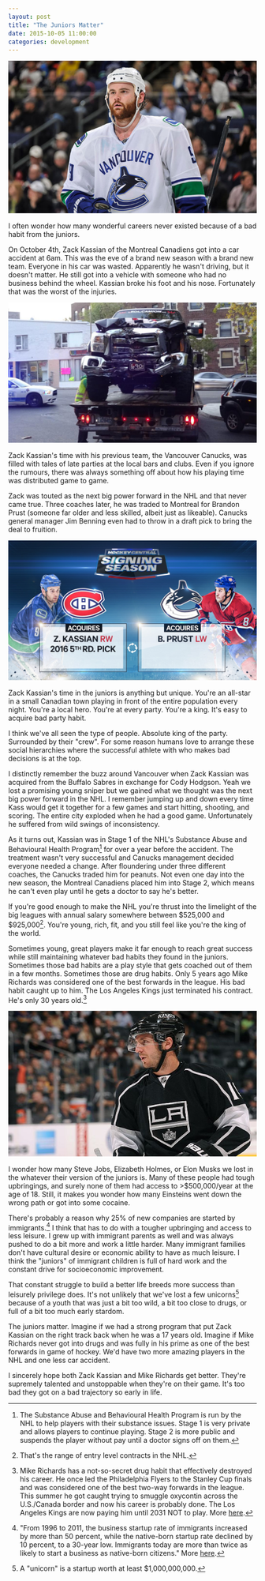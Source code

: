 ```yaml
---
layout: post
title: "The Juniors Matter"
date: 2015-10-05 11:00:00
categories: development
---
```


![Zack Kassian](/assets/img/juniors/kass.jpg)

I often wonder how many wonderful careers never existed because of a bad habit from the juniors.

On October 4th, Zack Kassian of the Montreal Canadiens got into a car accident at 6am. This was the eve of a brand new season with a brand new team. Everyone in his car was wasted. Apparently he wasn't driving, but it doesn't matter. He still got into a vehicle with someone who had no business behind the wheel. Kassian broke his foot and his nose. Fortunately that was the worst of the injuries.

<!--more-->

![Kassian's totalled truck](/assets/img/juniors/truck.jpg)

Zack Kassian's time with his previous team, the Vancouver Canucks, was filled with tales of late parties at the local bars and clubs. Even if you ignore the rumours, there was always something off about how his playing time was distributed game to game.

Zack was touted as the next big power forward in the NHL and that never came true. Three coaches later, he was traded to Montreal for Brandon Prust (someone far older and less skilled, albeit just as likeable). Canucks general manager Jim Benning even had to throw in a draft pick to bring the deal to fruition.

![The Kassian / Prust Trade](/assets/img/juniors/trade.jpg)

Zack Kassian's time in the juniors is anything but unique. You're an all-star in a small Canadian town playing in front of the entire population every night. You're a local hero. You're at every party. You're a king. It's easy to acquire bad party habit.

I think we've all seen the type of people. Absolute king of the party. Surrounded by their "crew". For some reason humans love to arrange these social hierarchies where the successful athlete with who makes bad decisions is at the top.

I distinctly remember the buzz around Vancouver when Zack Kassian was acquired from the Buffalo Sabres in exchange for Cody Hodgson. Yeah we lost a promising young sniper but we gained what we thought was the next big power forward in the NHL. I remember jumping up and down every time Kass would get it together for a few games and start hitting, shooting, and scoring. The entire city exploded when he had a good game. Unfortunately he suffered from wild swings of inconsistency.

As it turns out, Kassian was in Stage 1 of the NHL's Substance Abuse and Behavioural Health Program[^stage1] for over a year before the accident. The treatment wasn't very successful and Canucks management decided everyone needed a change. After floundering under three different coaches, the Canucks traded him for peanuts. Not even one day into the new season, the Montreal Canadiens placed him into Stage 2, which means he can't even play until he gets a doctor to say he's better.

If you're good enough to make the NHL you're thrust into the limelight of the big leagues with annual salary somewhere between $525,000 and $925,000[^contract]. You're young, rich, fit, and you still feel like you're the king of the world.

Sometimes young, great players make it far enough to reach great success while still maintaining whatever bad habits they found in the juniors. Sometimes those bad habits are a play style that gets coached out of them in a few months. Sometimes those are drug habits. Only 5 years ago Mike Richards was considered one of the best forwards in the league. His bad habit caught up to him. The Los Angeles Kings just terminated his contract. He's only 30 years old.[^lakings]

![Mike Richards](/assets/img/juniors/richards.jpg)

I wonder how many Steve Jobs, Elizabeth Holmes, or Elon Musks we lost in the whatever their version of the juniors is. Many of these people had tough upbringings, and surely none of them had access to >$500,000/year at the age of 18. Still, it makes you wonder how many Einsteins went down the wrong path or got into some cocaine.

There's probably a reason why 25% of new companies are started by immigrants.[^immigrants] I think that has to do with a tougher upbringing and access to less leisure. I grew up with immigrant parents as well and was always pushed to do a bit more and work a little harder. Many immigrant families don't have cultural desire or economic ability to have as much leisure. I think the "juniors" of immigrant children is full of hard work and the constant drive for socioeconomic improvement.

That constant struggle to build a better life breeds more success than leisurely privilege does. It's not unlikely that we've lost a few unicorns[^unicorn] because of a youth that was just a bit too wild, a bit too close to drugs, or full of a bit too much early stardom.

The juniors matter. Imagine if we had a strong program that put Zack Kassian on the right track back when he was a 17 years old. Imagine if Mike Richards never got into drugs and was fully in his prime as one of the best forwards in game of hockey. We'd have two more amazing players in the NHL and one less car accident.

I sincerely hope both Zack Kassian and Mike Richards get better. They're supremely talented and unstoppable when they're on their game. It's too bad they got on a bad trajectory so early in life.

[^unicorn]: A "unicorn" is a startup worth at least $1,000,000,000.
[^stage1]: The Substance Abuse and Behavioural Health Program is run by the NHL to help players with their substance issues. Stage 1 is very private and allows players to continue playing. Stage 2 is more public and suspends the player without pay until a doctor signs off on them.
[^lakings]: Mike Richards has a not-so-secret drug habit that effectively destroyed his career. He once led the Philadelphia Flyers to the Stanley Cup finals and was considered one of the best two-way forwards in the league. This summer he got caught trying to smuggle oxycontin across the U.S./Canada border and now his career is probably done. The Los Angeles Kings are now paying him until 2031 NOT to play. More [here](http://www.cbc.ca/news/canada/manitoba/mike-richards-nhl-free-agent-charged-for-oxycodone-possession-at-border-1.3205598).
[^immigrants]: "From 1996 to 2011, the business startup rate of immigrants increased by more than 50 percent, while the native-born startup rate declined by 10 percent, to a 30-year low. Immigrants today are more than twice as likely to start a business as native-born citizens." More [here](http://www.inc.com/magazine/201502/adam-bluestein/the-most-entrepreneurial-group-in-america-wasnt-born-in-america.html).
[^contract]: That's the range of entry level contracts in the NHL.
